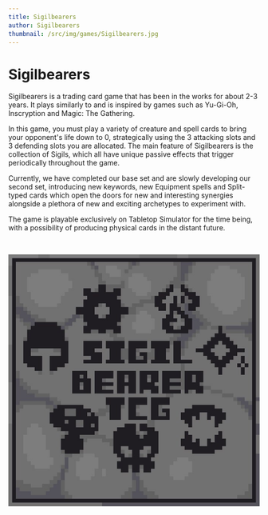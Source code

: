 ```yaml
---
title: Sigilbearers
author: Sigilbearers
thumbnail: /src/img/games/Sigilbearers.jpg
---
```


# Sigilbearers

Sigilbearers is a trading card game that has been in the works for about 2-3 years. It plays similarly to and is inspired by games such as Yu-Gi-Oh, Inscryption and Magic: The Gathering. 

In this game, you must play a variety of creature and spell cards to bring your opponent's life down to 0, strategically using the 3 attacking slots and 3 defending slots you are allocated. The main feature of Sigilbearers is the collection of Sigils, which all have unique passive effects that trigger periodically throughout the game.

Currently, we have completed our base set and are slowly developing our second set, introducing new keywords, new Equipment spells and Split-typed cards which open the doors for new and interesting synergies alongside a plethora of new and exciting archetypes to experiment with.

The game is playable exclusively on Tabletop Simulator for the time being, with a possibility of producing physical cards in the distant future.

<br>

![Sigilbearers](/src/img/games/Sigilbearers.jpg)
